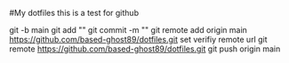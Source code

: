 #My dotfiles
this is a test for github
 
git -b main
git add "<file>"
git commit -m "<message>"
git remote add origin main https://github.com/based-ghost89/dotfiles.git
set verifiy remote url
git remote https://github.com/based-ghost89/dotfiles.git
git push origin main
